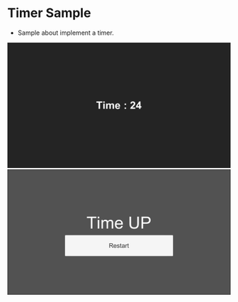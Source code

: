 # Timer Sample
- Sample about implement a timer.

![img](screenshots/pic1.png)
![img](screenshots/pic2.png)
